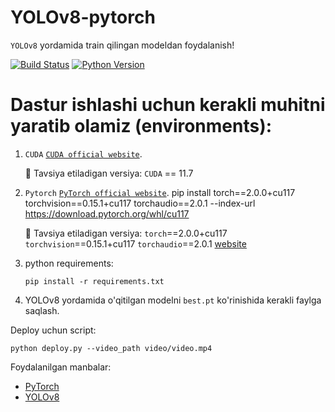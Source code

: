# YOLOv8-pytorch

`YOLOv8` yordamida train qilingan modeldan foydalanish!


[![Build Status](https://img.shields.io/endpoint.svg?url=https%3A%2F%2Factions-badge.atrox.dev%2Fatrox%2Fsync-dotenv%2Fbadge&style=flat)](https://github.com/MisterFoziljon/Face-Detection)
[![Python Version](https://img.shields.io/badge/Python-3.7--3.11-FFD43B?logo=python)](https://github.com/MisterFoziljon/Face-Detection)


# Dastur ishlashi uchun kerakli muhitni yaratib olamiz (environments):

1. `CUDA` [`CUDA official website`](https://docs.nvidia.com/cuda/cuda-installation-guide-linux/index.html#download-the-nvidia-cuda-toolkit).

   🚀 Tavsiya etiladigan versiya: `CUDA` == 11.7

2. `Pytorch` [`PyTorch official website`](https://pytorch.org).
pip install torch==2.0.0+cu117 torchvision==0.15.1+cu117 torchaudio==2.0.1 --index-url https://download.pytorch.org/whl/cu117

   🚀 Tavsiya etiladigan versiya: `torch`==2.0.0+cu117 `torchvision`==0.15.1+cu117 `torchaudio`==2.0.1 [website](https://pytorch.org/get-started/previous-versions/)
   

3. python requirements:

   ``` shell
   pip install -r requirements.txt
   ```


4. YOLOv8 yordamida o'qitilgan modelni `best.pt` ko'rinishida kerakli faylga saqlash.


Deploy uchun script:

``` shell
python deploy.py --video_path video/video.mp4
```

Foydalanilgan manbalar: 
* [PyTorch](https://pytorch.org)
* [YOLOv8](https://github.com/ultralytics/ultralytics)
